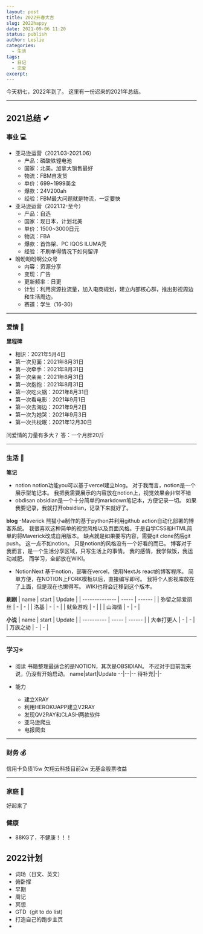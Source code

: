 ```yaml
---
layout: post
title: 2022开春大吉
slug: 2022happy
date: 2021-09-06 11:20
status: publish
author: Leslie
categories: 
  - 生活
tags:
  - 日记
  - 恋爱
excerpt: 
---
```


今天初七，2022年到了。
这里有一份迟来的2021年总结。

---

## 2021总结 ✔

### 事业 💻
- 亚马逊运营（2021.03-2021.06）
	- 产品：磷酸铁锂电池
	- 国家：北美。加拿大销售最好
	- 物流：FBM自发货
	- 单价：699~1999美金
	- 爆款：24V200ah
	- 经验：FBM最大问题就是物流，一定要快
- 亚马逊运营（2021.12-至今）
	- 产品：自选
	- 国家：现日本，计划北美
	- 单价：1500~3000日元
	- 物流：FBA
	- 爆款：首饰架、PC IQOS ILUMA壳
	- 经验：不刷单得情况下如何留评
- 盼盼盼盼啊公众号
	- 内容：资源分享
	- 变现：广告
	- 更新频率：日更
	- 计划：利用资源拉流量，加入电商规划，建立内部核心群，推出影视周边和生活周边。
	- 赛道：学生（16-30）

---

### 爱情 🥰
**里程碑**
- 相识：2021年5月4日
- 第一次见面：2021年8月31日
- 第一次牵手：2021年8月31日
- 第一次亲亲：2021年8月31日
- 第一次抱抱：2021年8月31日
- 第一次吃火锅：2021年8月31日
- 第一次看电影：2021年9月1日
- 第一次去海边：2021年9月2日
- 第一次为她哭：2021年9月3日
- 第一次共枕眠：2021年12月30日

问爱情的力量有多大？
答：一个月胖20斤

---

### 生活 🥳
**笔记**
- notion
	notion功能you可以基于vercel建立blog。
	对于我而言，notion是一个展示型笔记本。
	我把我需要展示的内容放在notion上，视觉效果会非常不错
- obdisan
	obsidian是一个十分简单的markdown笔记本，方便记录一切。
	如果我要记录，我就打开obsidian，记录下来就好了。

**blog**
-Maverick
	熊猫小a制作的基于python并利用github action自动化部署的博客系统。
	我很喜欢这种简单的视觉风格以及页面风格。于是自学CSS和HTML简单的将Maverick改成自用版本。
	缺点就是如果要写内容，需要git clone然后git push。
	这一点不如notion。
	只是notion的风格没有一个好看的而已。
	博客对于我而言，是一个生活分享区域，只写生活上的事情。
	我的感情，我学做饭，我运动减肥。
	而学习，全部放在WIKI。
	
- NotionNext
	基于notion，部署在vercel，使用NextJs react的博客程序。
	简单方便，在NOTION上FORK模板以后，直接编写即可。
	我将个人影视库放在了上面，但是现在也懒得写。
	WIKI也将会迁移到这个版本。
	
**刷剧**
| name           | start | Update |
| -------------- | ----- | ------ |
| 弥留之际爱丽丝 | -     | -      |
| 洛基           | -     | -      |
| 鱿鱼游戏       | -     |        |
| 山海情         | -     | -      |

**小说**
| name       | start | Update | 
| ---------- | ----- | ------ | 
| 大奉打更人 | -     | -      | 
| 万族之劫   | -     | -      | 

---

### 学习⭐️
- 阅读
书籍整理最适合的是NOTION，其次是OBSIDIAN。
不过对于目前我来说，仍没有开始启动。
name|start|Update
--|--|--
待补充|-|-

- 能力
	- 建立XRAY
	- 利用HEROKUAPP建立V2RAY
	- 发现QV2RAY和CLASH两款软件
	- 亚马逊爬虫
	- 电报爬虫

---

### 财务 💰
信用卡负债15w
欠翔云科技目前2w
无基金股票收益

---

### 家庭 🙌
好起来了

### 健康
- 88KG了，不健康！！！

## 2022计划

- 词场（日文、英文）
- 俯卧撑
- 早期
- 周记
- 冥想
- GTD（git to do list)
- 打造自己的跑步主页
- 